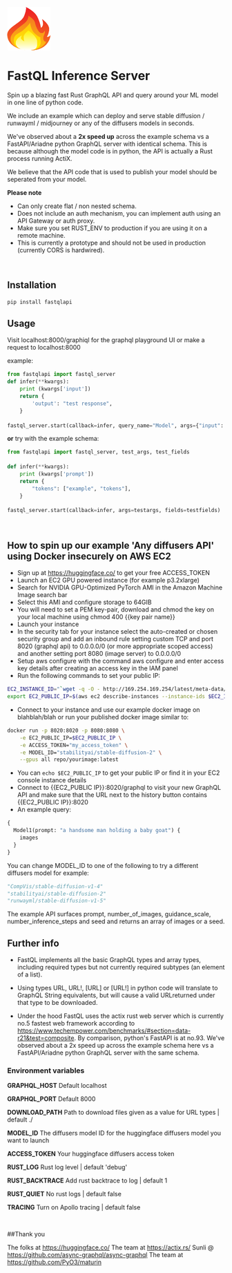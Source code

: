<img src="fastql-logo.png" width="100" height="100">

# FastQL Inference Server

Spin up a blazing fast Rust GraphQL API and query around your ML model in one line of python code.

We include an example which can deploy and serve stable diffusion / runwayml / midjourney or any of the diffusers models in seconds.

We've observed about a **2x speed up** across the example schema vs a FastAPI/Ariadne python GraphQL server with identical schema. This is because although the model code is in python, the API is actually a Rust process running ActiX.

We believe that the API code that is used to publish your model should be seperated from your model.

**Please note**

- Can only create flat / non nested schema.
- Does not include an auth mechanism, you can implement auth using an API Gateway or auth proxy.
- Make sure you set RUST_ENV to production if you are using it on a remote machine.
- This is currently a prototype and should not be used in production (currently CORS is hardwired).

<br/>

## Installation

```bash
pip install fastqlapi
```

## Usage

Visit localhost:8000/graphiql for the graphql playground UI or make a request to localhost:8000

example:

```python
from fastqlapi import fastql_server
def infer(**kwargs):
    print (kwargs['input'])
    return {
        'output': "test response",
    }

fastql_server.start(callback=infer, query_name="Model", args={"input": { "type": "String", "description": "this is my input field"}}, fields={"output": { "type": "String"}})
```

**or** try with the example schema:

```python
from fastqlapi import fastql_server, test_args, test_fields

def infer(**kwargs):
    print (kwargs['prompt'])
    return {
        "tokens": ["example", "tokens"],
    }

fastql_server.start(callback=infer, args=testargs, fields=testfields)
```

<br/>

## How to spin up our example 'Any diffusers API' using Docker insecurely on AWS EC2

- Sign up at https://huggingface.co/ to get your free ACCESS_TOKEN
- Launch an EC2 GPU powered instance (for example p3.2xlarge)
- Search for NVIDIA GPU-Optimized PyTorch AMI in the Amazon Machine Image search bar
- Select this AMI and configure storage to 64GIB
- You will need to set a PEM key-pair, download and chmod the key on your local machine using chmod 400 {{key pair name}}
- Launch your instance
- In the security tab for your instance select the auto-created or chosen security group and add an inbound rule setting custom TCP and port 8020 (graphql api) to 0.0.0.0/0 (or more appropriate scoped access) and another setting port 8080 (image server) to 0.0.0.0/0
- Setup aws configure with the command aws configure and enter access key details after creating an access key in the IAM panel
- Run the following commands to set your public IP:

```bash
EC2_INSTANCE_ID="`wget -q -O - http://169.254.169.254/latest/meta-data/instance-id || die \"wget instance-id has failed: $?\"`"
export EC2_PUBLIC_IP=$(aws ec2 describe-instances --instance-ids $EC2_INSTANCE_ID --query 'Reservations[*].Instances[*].PublicIpAddress' --output text)
```

- Connect to your instance and use our example docker image on blahblah/blah or run your published docker image similar to:

```bash
docker run -p 8020:8020 -p 8080:8080 \
    -e EC2_PUBLIC_IP=$EC2_PUBLIC_IP \
    -e ACCESS_TOKEN="my_access_token" \
    -e MODEL_ID="stabilityai/stable-diffusion-2" \
    --gpus all repo/yourimage:latest
```

- You can `echo $EC2_PUBLIC_IP` to get your public IP or find it in your EC2 console instance details
- Connect to {{EC2_PUBLIC IP}}:8020/graphql to visit your new GraphQL API and make sure that the URL next to the history button contains {{EC2_PUBLIC IP}}:8020
- An example query:

```graphql
{
  Model1(prompt: "a handsome man holding a baby goat") {
    images
  }
}
```

You can change MODEL_ID to one of the following to try a different diffusers model for example:

```python
"CompVis/stable-diffusion-v1-4"
"stabilityai/stable-diffusion-2"
"runwayml/stable-diffusion-v1-5"
```

The example API surfaces prompt, number_of_images, guidance_scale, number_inference_steps and seed and returns an array of images or a seed.
<br/>

## Further info

- FastQL implements all the basic GraphQL types and array types, including required types but not currently
  required subtypes (an element of a list).

- Using types URL, URL!, [URL] or [URL!] in python code will translate to GraphQL String equivalents, but will cause a valid URLreturned under that type to be downloaded.

- Under the hood FastQL uses the actix rust web server which is currently no.5 fastest web framework according to https://www.techempower.com/benchmarks/#section=data-r21&test=composite. By comparison, python's FastAPI is at no.93. We've observed about a 2x speed up across the example schema here vs a FastAPI/Ariadne python GraphQL server with the same schema.
  <br/>

### Environment variables

**GRAPHQL_HOST**
Default localhost

**GRAPHQL_PORT**
Default 8000

**DOWNLOAD_PATH**
Path to download files given as a value for URL types | default ./

**MODEL_ID**
The diffusers model ID for the huggingface diffusers model you want to launch

**ACCESS_TOKEN**
Your huggingface diffusers access token

**RUST_LOG**
Rust log level | default 'debug'

**RUST_BACKTRACE**
Add rust backtrace to log | default 1

**RUST_QUIET**
No rust logs | default false

**TRACING**
Turn on Apollo tracing | default false

<br/>

##Thank you

The folks at https://huggingface.co/
The team at https://actix.rs/
Sunli @ https://github.com/async-graphql/async-graphql
The team at https://github.com/PyO3/maturin
